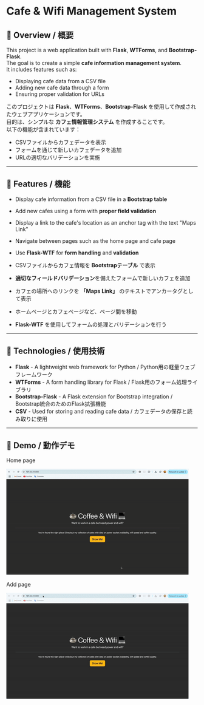 # Cafe & Wifi Management System

## 📌 Overview / 概要

This project is a web application built with **Flask**, **WTForms**, and **Bootstrap-Flask**.  
The goal is to create a simple **cafe information management system**.  
It includes features such as:
- Displaying cafe data from a CSV file
- Adding new cafe data through a form
- Ensuring proper validation for URLs

このプロジェクトは **Flask**、**WTForms**、**Bootstrap-Flask** を使用して作成されたウェブアプリケーションです。  
目的は、シンプルな **カフェ情報管理システム** を作成することです。  
以下の機能が含まれています：
- CSVファイルからカフェデータを表示
- フォームを通じて新しいカフェデータを追加
- URLの適切なバリデーションを実施

---

## 📌 Features / 機能

- Display cafe information from a CSV file in a **Bootstrap table**
- Add new cafes using a form with **proper field validation**
- Display a link to the cafe's location as an anchor tag with the text "Maps Link"
- Navigate between pages such as the home page and cafe page
- Use **Flask-WTF** for **form handling** and **validation**


- CSVファイルからカフェ情報を **Bootstrapテーブル** で表示
- **適切なフィールドバリデーション**を備えたフォームで新しいカフェを追加
- カフェの場所へのリンクを **「Maps Link」** のテキストでアンカータグとして表示
- ホームページとカフェページなど、ページ間を移動
- **Flask-WTF** を使用してフォームの処理とバリデーションを行う

---

## 📌 Technologies / 使用技術

- **Flask** - A lightweight web framework for Python / Python用の軽量ウェブフレームワーク
- **WTForms** - A form handling library for Flask / Flask用のフォーム処理ライブラリ
- **Bootstrap-Flask** - A Flask extension for Bootstrap integration / Bootstrap統合のためのFlask拡張機能
- **CSV** - Used for storing and reading cafe data / カフェデータの保存と読み取りに使用

---

## 📸 Demo / 動作デモ

Home page

![Home Page](./static/assets/coffe&wifi-home.gif)

Add page

![Add Page](./static/assets/coffe&wifi-add.gif)